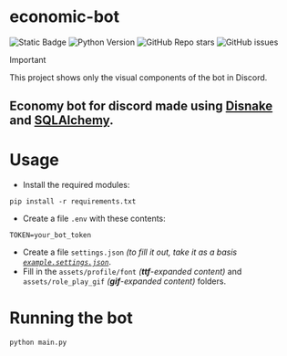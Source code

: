 # economic-bot
![Static Badge](https://img.shields.io/badge/mewbaeru-EconomyBot-economybot)
![Python Version](https://img.shields.io/badge/Python-3.12.4-blue.svg)
![GitHub Repo stars](https://img.shields.io/github/stars/mewbaeru/economic-bot)
![GitHub issues](https://img.shields.io/github/issues/mewbaeru/economic-bot)

> [!IMPORTANT]
> This project shows only the visual components of the bot in Discord.

Economy bot for discord made using [Disnake](https://github.com/DisnakeDev/disnake) and [SQLAlchemy](https://github.com/sqlalchemy/sqlalchemy).
-----
# Usage
+ Install the required modules:
```
pip install -r requirements.txt
```
+ Create a file `.env` with these contents:
```
TOKEN=your_bot_token
```
+ Create a file `settings.json` _(to fill it out, take it as a basis [`example.settings.json`](https://github.com/mewbaeru/economic-bot/blob/main/assets/.example.settings.json)_.
+ Fill in the `assets/profile/font` _(**ttf**-expanded content)_ and `assets/role_play_gif` _(**gif**-expanded content)_ folders.
  
# Running the bot
```
python main.py
```

